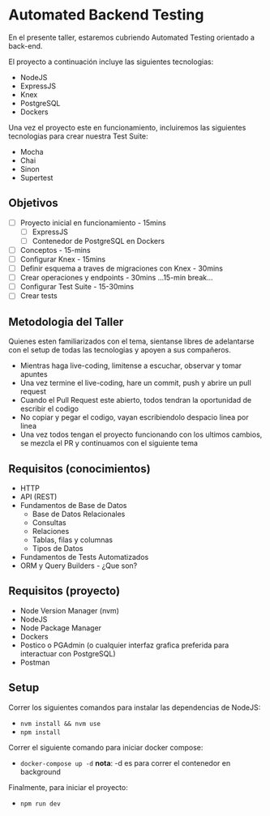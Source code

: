 # Automated Backend Testing

En el presente taller, estaremos cubriendo Automated Testing orientado a back-end.

El proyecto a continuación incluye las siguientes tecnologias:

* NodeJS
* ExpressJS
* Knex
* PostgreSQL
* Dockers

Una vez el proyecto este en funcionamiento, incluiremos las siguientes tecnologias para crear nuestra Test Suite:

* Mocha
* Chai
* Sinon
* Supertest

## Objetivos

- [ ] Proyecto inicial en funcionamiento - 15mins
   - [ ] ExpressJS
   - [ ] Contenedor de PostgreSQL en Dockers
- [ ] Conceptos - 15-mins
- [ ] Configurar Knex - 15mins
- [ ] Definir esquema a traves de migraciones con Knex - 30mins
- [ ] Crear operaciones y endpoints - 30mins
...15-min break...
- [ ] Configurar Test Suite - 15-30mins
- [ ] Crear tests

## Metodologia del Taller

Quienes esten familiarizados con el tema, sientanse libres de adelantarse con el setup de todas las tecnologias y apoyen a sus compañeros.

* Mientras haga live-coding, limitense a escuchar, observar y tomar apuntes
* Una vez termine el live-coding, hare un commit, push y abrire un pull request
* Cuando el Pull Request este abierto, todos tendran la oportunidad de escribir el codigo
* No copiar y pegar el codigo, vayan escribiendolo despacio linea por linea
* Una vez todos tengan el proyecto funcionando con los ultimos cambios, se mezcla el PR y continuamos con el siguiente tema

## Requisitos (conocimientos)

- HTTP
- API (REST)
- Fundamentos de Base de Datos
   - Base de Datos Relacionales
   - Consultas
   - Relaciones
   - Tablas, filas y columnas
   - Tipos de Datos
- Fundamentos de Tests Automatizados
- ORM y Query Builders - ¿Que son?

## Requisitos (proyecto)

- Node Version Manager (nvm)
- NodeJS
- Node Package Manager
- Dockers
- Postico o PGAdmin (o cualquier interfaz grafica preferida para interactuar con PostgreSQL)
- Postman

## Setup

Correr los siguientes comandos para instalar las dependencias de NodeJS:
- `nvm install && nvm use`
- `npm install`

Correr el siguiente comando para iniciar docker compose:

- `docker-compose up -d`
**nota**: -d es para correr el contenedor en background

Finalmente, para iniciar el proyecto:

- `npm run dev`

